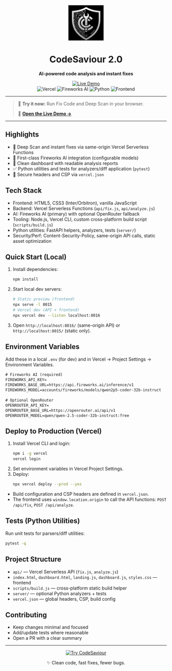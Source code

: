 <div align="center">
  <img src="server/public/logo.png" alt="CodeSaviour" height="110" />
  <h1>CodeSaviour 2.0</h1>
  <p><strong>AI-powered code analysis and instant fixes</strong></p>

  <a href="https://codesaviour2.vercel.app/" target="_blank">
    <img src="https://img.shields.io/badge/Live%20Demo-Open-00C853?style=for-the-badge&logo=vercel" alt="Live Demo" />
  </a>
  <br />
  <img src="https://img.shields.io/badge/Vercel-Serverless%20API-000000?style=flat-square&logo=vercel" alt="Vercel" />
  <img src="https://img.shields.io/badge/Fireworks%20AI-Integration-1A1A1A?style=flat-square" alt="Fireworks AI" />
  <img src="https://img.shields.io/badge/Python-3.11-3776AB?style=flat-square&logo=python&logoColor=white" alt="Python" />
  <img src="https://img.shields.io/badge/Frontend-HTML%2FCSS%2FJS-F7DF1E?style=flat-square&logo=javascript&logoColor=black" alt="Frontend" />
</div>

---

> 🚀 <strong>Try it now:</strong> Run Fix Code and Deep Scan in your browser.
>
> 🎯 <a href="https://codesaviour2.vercel.app/" target="_blank"><strong>Open the Live Demo →</strong></a>

---

## Highlights
- 🔎 Deep Scan and instant fixes via same-origin Vercel Serverless Functions
- 🤖 First-class Fireworks AI integration (configurable models)
- 🧭 Clean dashboard with readable analysis reports
- ✅ Python utilities and tests for analyzers/diff application (`pytest`)
- 🔐 Secure headers and CSP via `vercel.json`

## Tech Stack
- Frontend: HTML5, CSS3 (Inter/Orbitron), vanilla JavaScript
- Backend: Vercel Serverless Functions (`api/fix.js`, `api/analyze.js`)
- AI: Fireworks AI (primary) with optional OpenRouter fallback
- Tooling: Node.js, Vercel CLI, custom cross-platform build script (`scripts/build.js`)
- Python utilities: FastAPI helpers, analyzers, tests (`server/`)
- Security/Perf: Content-Security-Policy, same-origin API calls, static asset optimization

## Quick Start (Local)
1. Install dependencies:
   ```bash
   npm install
   ```
2. Start local dev servers:
   ```bash
   # Static preview (frontend)
   npx serve -l 8015
   # Vercel dev (API + frontend)
   npx vercel dev --listen localhost:8016
   ```
3. Open `http://localhost:8016/` (same-origin API) or `http://localhost:8015/` (static only).

## Environment Variables
Add these in a local `.env` (for dev) and in Vercel → Project Settings → Environment Variables.

```
# Fireworks AI (required)
FIREWORKS_API_KEY=
FIREWORKS_BASE_URL=https://api.fireworks.ai/inference/v1
FIREWORKS_MODEL=accounts/fireworks/models/qwen2p5-coder-32b-instruct

# Optional OpenRouter
OPENROUTER_API_KEY=
OPENROUTER_BASE_URL=https://openrouter.ai/api/v1
OPENROUTER_MODEL=qwen/qwen-2.5-coder-32b-instruct:free
```

## Deploy to Production (Vercel)
1. Install Vercel CLI and login:
   ```bash
   npm i -g vercel
   vercel login
   ```
2. Set environment variables in Vercel Project Settings.
3. Deploy:
   ```bash
   npx vercel deploy --prod --yes
   ```
- Build configuration and CSP headers are defined in `vercel.json`.
- The frontend uses `window.location.origin` to call the API functions: `POST /api/fix`, `POST /api/analyze`.

## Tests (Python Utilities)
Run unit tests for parsers/diff utilities:
```bash
pytest -q
```

## Project Structure
- `api/` — Vercel Serverless API (`fix.js`, `analyze.js`)
- `index.html`, `dashboard.html`, `landing.js`, `dashboard.js`, `styles.css` — frontend
- `scripts/build.js` — cross-platform static build helper
- `server/` — optional Python analyzers + tests
- `vercel.json` — global headers, CSP, build config

## Contributing
- Keep changes minimal and focused
- Add/update tests where reasonable
- Open a PR with a clear summary

---

<div align="center">
  <a href="https://codesaviour2.vercel.app/" target="_blank">
    <img src="https://img.shields.io/badge/Try%20CodeSaviour%20Now-Open%20Demo-0A84FF?style=for-the-badge" alt="Try CodeSaviour" />
  </a>
  <p>✨ Clean code, fast fixes, fewer bugs.</p>
</div>